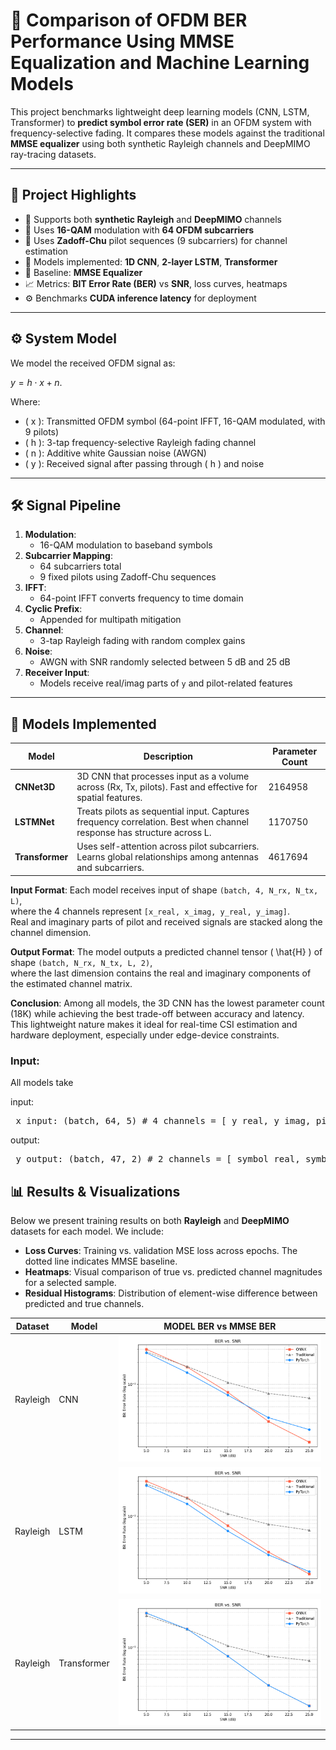 # 📡 Comparison of OFDM BER Performance Using MMSE Equalization and Machine Learning Models

This project benchmarks lightweight deep learning models (CNN, LSTM, Transformer) to **predict symbol error rate (SER)** in an OFDM system with frequency-selective fading. It compares these models against the traditional **MMSE equalizer** using both synthetic Rayleigh channels and DeepMIMO ray-tracing datasets.

---

## 🧠 Project Highlights

- 📶 Supports both **synthetic Rayleigh** and **DeepMIMO** channels
- 📐 Uses **16-QAM** modulation with **64 OFDM subcarriers**
- 📌 Uses **Zadoff-Chu** pilot sequences (9 subcarriers) for channel estimation
- 🤖 Models implemented: **1D CNN**, **2-layer LSTM**, **Transformer**
- 🧪 Baseline: **MMSE Equalizer**
- 📈 Metrics: **BIT Error Rate (BER)** vs **SNR**, loss curves, heatmaps
- ⚙️ Benchmarks **CUDA inference latency** for deployment

---

## ⚙️ System Model

We model the received OFDM signal as:

$y = h \cdot x + n$.

Where:
- \( x \): Transmitted OFDM symbol (64-point IFFT, 16-QAM modulated, with 9 pilots)
- \( h \): 3-tap frequency-selective Rayleigh fading channel
- \( n \): Additive white Gaussian noise (AWGN)
- \( y \): Received signal after passing through \( h \) and noise

---

## 🛠 Signal Pipeline

1. **Modulation**:
    - 16-QAM modulation to baseband symbols
2. **Subcarrier Mapping**:
    - 64 subcarriers total
    - 9 fixed pilots using Zadoff-Chu sequences
3. **IFFT**:
    - 64-point IFFT converts frequency to time domain
4. **Cyclic Prefix**:
    - Appended for multipath mitigation
5. **Channel**:
    - 3-tap Rayleigh fading with random complex gains
6. **Noise**:
    - AWGN with SNR randomly selected between 5 dB and 25 dB
7. **Receiver Input**:
    - Models receive real/imag parts of `y` and pilot-related features


---

## 🧠 Models Implemented

| Model             | Description                                                                                     | Parameter Count      |
|------------------|-------------------------------------------------------------------------------------------------|-----------------------|
| **CNNet3D**       | 3D CNN that processes input as a volume across (Rx, Tx, pilots). Fast and effective for spatial features. | 2164958     |
| **LSTMNet**           | Treats pilots as sequential input. Captures frequency correlation. Best when channel response has structure across L. | 1170750             |
| **Transformer**    | Uses self-attention across pilot subcarriers. Learns global relationships among antennas and subcarriers. | 4617694             |

**Input Format**: Each model receives input of shape `(batch, 4, N_rx, N_tx, L)`,  
where the 4 channels represent `[x_real, x_imag, y_real, y_imag]`.  
Real and imaginary parts of pilot and received signals are stacked along the channel dimension.

**Output Format**: The model outputs a predicted channel tensor \( \hat{H} \) of shape `(batch, N_rx, N_tx, L, 2)`,  
where the last dimension contains the real and imaginary components of the estimated channel matrix.

**Conclusion**: Among all models, the 3D CNN has the lowest parameter count (18K) while achieving the best trade-off between accuracy and latency.  
This lightweight nature makes it ideal for real-time CSI estimation and hardware deployment, especially under edge-device constraints.
### Input:

All models take 

input:
<pre> x_input: (batch, 64, 5) # 4 channels = [ y_real, y_imag, pilot_mask, pilot_real_value  , pilot_img_value ]  </pre> 

output:
<pre> y_output: (batch, 47, 2) # 2 channels = [ symbol_real, symbol_imag ]  </pre>




## 📊 Results & Visualizations

Below we present training results on both **Rayleigh** and **DeepMIMO** datasets for each model. We include:

- **Loss Curves**: Training vs. validation MSE loss across epochs. The dotted line indicates MMSE baseline.  
- **Heatmaps**: Visual comparison of true vs. predicted channel magnitudes for a selected sample.  
- **Residual Histograms**: Distribution of element-wise difference between predicted and true channels.

| Dataset   | Model       | MODEL BER vs MMSE BER                        |                  
|-----------|-------------|----------------------------------------------|
| Rayleigh  | CNN               | ![](results/ber_comparison_cnn.png)    | 
| Rayleigh  | LSTM        |  ![](results/ber_comparison_lstm.png)       | 
| Rayleigh  | Transformer |![](results/ber_comparison_transfomer.png)   | 


---
